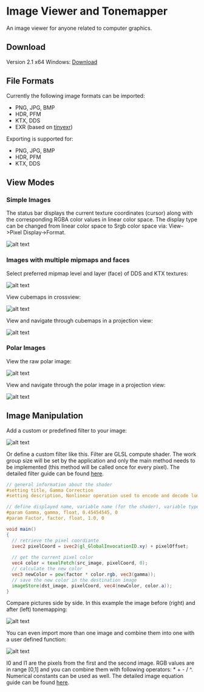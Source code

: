 # Image Viewer and Tonemapper

An image viewer for anyone related to computer graphics.

## Download

Version 2.1 x64 Windows: [Download](https://github.com/kopaka1822/ImageViewer/raw/Release/Build/Texture%20Viewer.zip)

## File Formats

Currently the following image formats can be imported:
* PNG, JPG, BMP
* HDR, PFM
* KTX, DDS
* EXR (based on [tinyexr](https://github.com/syoyo/tinyexr))

Exporting is supported for:
* PNG, JPG, BMP
* HDR, PFM
* KTX, DDS

## View Modes
### Simple Images
The status bar displays the current texture coordinates (cursor) along with the corresponding RGBA color values in linear color space. The display type can be changed from linear color space to Srgb color space via: View->Pixel Display->Format.

![alt text](https://github.com/kopaka1822/ImageViewer/blob/master/examples/transparent.png)

### Images with multiple mipmaps and faces

Select preferred mipmap level and layer (face) of DDS and KTX textures:

![alt text](https://github.com/kopaka1822/ImageViewer/blob/master/examples/layer_level_view.png)

View cubemaps in crossview:


![alt text](https://github.com/kopaka1822/ImageViewer/blob/master/examples/cross_view.png)

View and navigate through cubemaps in a projection view:

![alt text](https://github.com/kopaka1822/ImageViewer/blob/master/examples/cube_view.png)

### Polar Images

View the raw polar image:

![alt text](https://github.com/kopaka1822/ImageViewer/blob/master/examples/balcony_raw.png)

View and navigate through the polar image in a projection view:

![alt text](https://github.com/kopaka1822/ImageViewer/blob/master/examples/balcony_polar.png)

## Image Manipulation

Add a custom or predefined filter to your image:

![alt text](https://github.com/kopaka1822/ImageViewer/blob/master/examples/balcony_tonemapper.png)

Or define a custom filter like this. Filter are GLSL compute shader. The work group size will be set by the application and only the main method needs to be implemented (this method will be called once for every pixel). The detailed filter guide can be found [here](https://github.com/kopaka1822/ImageViewer/blob/master/TextureViewer/Help/filter_manual.md).

```glsl
// general information about the shader
#setting title, Gamma Correction
#setting description, Nonlinear operation used to encode and decode luminance or tristimulus values in video or still image systems. Formula: (Factor * V) ^ Gamma.

// define displayed name, variable name (for the shader), variable type, default value and optional minimum, maximum
#param Gamma, gamma, float, 0.45454545, 0
#param Factor, factor, float, 1.0, 0

void main()
{
  // retrieve the pixel coordiante
  ivec2 pixelCoord = ivec2(gl_GlobalInvocationID.xy) + pixelOffset;
  
  // get the current pixel color
  vec4 color = texelFetch(src_image, pixelCoord, 0);
  // calculate the new color
  vec3 newColor = pow(factor * color.rgb, vec3(gamma));
  // save the new color in the destination image
  imageStore(dst_image, pixelCoord, vec4(newColor, color.a));
}
```

Compare pictures side by side. In this example the image before (right) and after (left) tonemapping:

![alt text](https://github.com/kopaka1822/ImageViewer/blob/master/examples/leanna_compare.png)

You can even import more than one image and combine them into one with a user defined function:

![alt text](https://github.com/kopaka1822/ImageViewer/blob/master/examples/image_formula.png)

I0 and I1 are the pixels from the first and the second image. RGB values are in range [0,1] and you can combine them with following operators: * + - / ^. Numerical constants can be used as well. The detailed image equation guide can be found [here](https://github.com/kopaka1822/ImageViewer/blob/master/TextureViewer/Help/equation.md).
